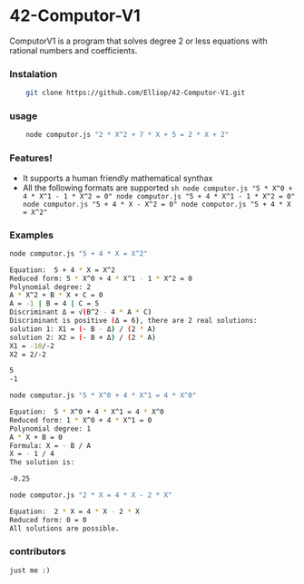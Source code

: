 # 42-Computor-V1

ComputorV1 is a program that solves degree 2 or less equations with rational numbers and coefficients.
### Instalation

```sh
    git clone https://github.com/Elliop/42-Computor-V1.git
```
### usage

```sh
    node computor.js "2 * X^2 + 7 * X + 5 = 2 * X + 2"
```
### Features!

- It supports a human friendly mathematical synthax
- All the following formats are supported 
        ```sh
        node computor.js "5 * X^0 + 4 * X^1 - 1 * X^2 = 0"
        node computor.js "5 + 4 * X^1 - 1 * X^2 = 0"
        node computor.js "5 + 4 * X - X^2 = 0"
        node computor.js "5 + 4 * X = X^2"
        ```
### Examples

```sh
node computor.js "5 + 4 * X = X^2"

Equation:  5 + 4 * X = X^2
Reduced form: 5 * X^0 + 4 * X^1 - 1 * X^2 = 0
Polynomial degree: 2
A * X^2 + B * X + C = 0
A = -1 | B = 4 | C = 5
Discriminant Δ = √(B^2 - 4 * A * C)
Discriminant is positive (Δ = 6), there are 2 real solutions:
solution 1: X1 = (- B - Δ) / (2 * A)
solution 2: X2 = (- B + Δ) / (2 * A)
X1 = -10/-2
X2 = 2/-2

5
-1
```

```sh
node computor.js "5 * X^0 + 4 * X^1 = 4 * X^0"

Equation:  5 * X^0 + 4 * X^1 = 4 * X^0
Reduced form: 1 * X^0 + 4 * X^1 = 0
Polynomial degree: 1
A * X + B = 0
Formula: X = - B / A
X = - 1 / 4
The solution is:

-0.25
```

```sh
node computor.js "2 * X = 4 * X - 2 * X"

Equation:  2 * X = 4 * X - 2 * X
Reduced form: 0 = 0
All solutions are possible.
```
### contributors
    just me :)
